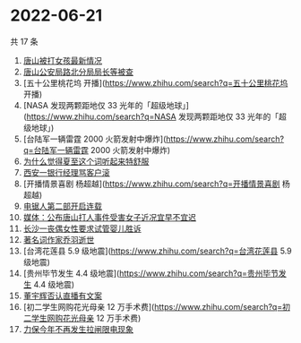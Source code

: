 # 2022-06-21

共 17 条

<!-- BEGIN -->
<!-- 最后更新时间 Tue Jun 21 2022 13:19:23 GMT+0800 (China Standard Time) -->

1. [唐山被打女孩最新情况](https://www.zhihu.com/search?q=唐山被打女孩最新情况)
1. [唐山公安局路北分局局长等被查](https://www.zhihu.com/search?q=唐山公安局路北分局局长等被查)
1. [五十公里桃花坞 开播](https://www.zhihu.com/search?q=五十公里桃花坞 开播)
1. [NASA 发现两颗距地仅 33 光年的「超级地球」](https://www.zhihu.com/search?q=NASA 发现两颗距地仅 33
   光年的「超级地球」)
1. [台陆军一辆雷霆 2000 火箭发射中爆炸](https://www.zhihu.com/search?q=台陆军一辆雷霆 2000 火箭发射中爆炸)
1. [为什么觉得夏至这个词听起来特舒服](https://www.zhihu.com/search?q=为什么觉得夏至这个词听起来特舒服)
1. [西安一银行经理骂客户滚](https://www.zhihu.com/search?q=西安一银行经理骂客户滚)
1. [开播情景喜剧 杨超越](https://www.zhihu.com/search?q=开播情景喜剧 杨超越)
1. [电锯人第二部开启连载](https://www.zhihu.com/search?q=电锯人第二部开启连载)
1. [媒体：公布唐山打人事件受害女子近况宜早不宜迟](https://www.zhihu.com/search?q=媒体：公布唐山打人事件受害女子近况宜早不宜迟)
1. [长沙一丧偶女性要求试管婴儿胜诉](https://www.zhihu.com/search?q=长沙一丧偶女性要求试管婴儿胜诉)
1. [著名词作家乔羽逝世](https://www.zhihu.com/search?q=著名词作家乔羽逝世)
1. [台湾花莲县 5.9 级地震](https://www.zhihu.com/search?q=台湾花莲县 5.9 级地震)
1. [贵州毕节发生 4.4 级地震](https://www.zhihu.com/search?q=贵州毕节发生 4.4 级地震)
1. [董宇辉否认直播有文案](https://www.zhihu.com/search?q=董宇辉否认直播有文案)
1. [初二学生网购花光母亲 12 万手术费](https://www.zhihu.com/search?q=初二学生网购花光母亲 12 万手术费)
1. [力保今年不再发生拉闸限电现象](https://www.zhihu.com/search?q=力保今年不再发生拉闸限电现象)

<!-- END -->
